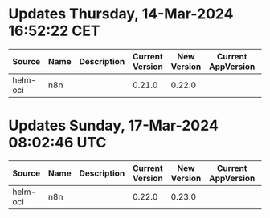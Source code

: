 # Updates Thursday, 14-Mar-2024 16:52:22 CET
| Source   | Name | Description | Current Version | New Version | Current AppVersion | New AppVersion | Reference                                   |
| -------- | ---- | ----------- | --------------- | ----------- | ------------------ | -------------- | ------------------------------------------- |
| helm-oci | n8n  |             | 0.21.0          | 0.22.0      |                    | 1.30.0         | oci://8gears.container-registry.com/library |

# Updates Sunday, 17-Mar-2024 08:02:46 UTC
| Source   | Name | Description | Current Version | New Version | Current AppVersion | New AppVersion | Reference                                   |
| -------- | ---- | ----------- | --------------- | ----------- | ------------------ | -------------- | ------------------------------------------- |
| helm-oci | n8n  |             | 0.22.0          | 0.23.0      |                    | 1.33.1         | oci://8gears.container-registry.com/library |

